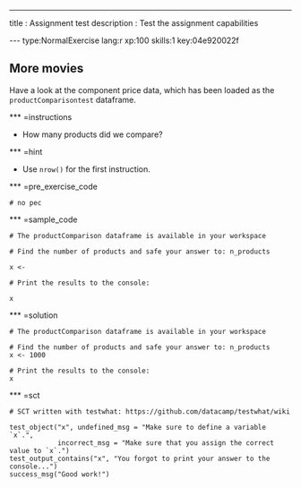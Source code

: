 ---
title       : Assignment test
description : Test the assignment capabilities




--- type:NormalExercise lang:r xp:100 skills:1 key:04e920022f
## More movies

Have a look at the component price data, which has been loaded as the `productComparisontest` dataframe. 

*** =instructions
- How many products did we compare?

*** =hint
- Use `nrow()` for the first instruction.

*** =pre_exercise_code
```{r}
# no pec
```

*** =sample_code
```{r}
# The productComparison dataframe is available in your workspace

# Find the number of products and safe your answer to: n_products

x <-

# Print the results to the console:

x

```

*** =solution
```{r}
# The productComparison dataframe is available in your workspace

# Find the number of products and safe your answer to: n_products
x <- 1000

# Print the results to the console:
x
```

*** =sct
```{r}
# SCT written with testwhat: https://github.com/datacamp/testwhat/wiki

test_object("x", undefined_msg = "Make sure to define a variable `x`.",
            incorrect_msg = "Make sure that you assign the correct value to `x`.") 
test_output_contains("x", "You forgot to print your answer to the console...")
success_msg("Good work!")
```
